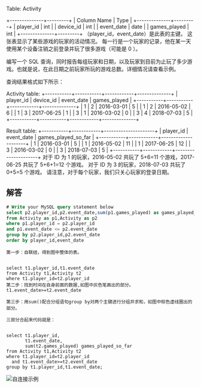 Table: Activity

+--------------+---------+
| Column Name  | Type    |
+--------------+---------+
| player_id    | int     |
| device_id    | int     |
| event_date   | date    |
| games_played | int     |
+--------------+---------+
（player_id，event_date）是此表的主键。
这张表显示了某些游戏的玩家的活动情况。
每一行是一个玩家的记录，他在某一天使用某个设备注销之前登录并玩了很多游戏（可能是 0 ）。


编写一个 SQL 查询，同时报告每组玩家和日期，以及玩家到目前为止玩了多少游戏。也就是说，在此日期之前玩家所玩的游戏总数。详细情况请查看示例。

查询结果格式如下所示：

Activity table:
+-----------+-----------+------------+--------------+
| player_id | device_id | event_date | games_played |
+-----------+-----------+------------+--------------+
| 1         | 2         | 2016-03-01 | 5            |
| 1         | 2         | 2016-05-02 | 6            |
| 1         | 3         | 2017-06-25 | 1            |
| 3         | 1         | 2016-03-02 | 0            |
| 3         | 4         | 2018-07-03 | 5            |
+-----------+-----------+------------+--------------+

Result table:
+-----------+------------+---------------------+
| player_id | event_date | games_played_so_far |
+-----------+------------+---------------------+
| 1         | 2016-03-01 | 5                   |
| 1         | 2016-05-02 | 11                  |
| 1         | 2017-06-25 | 12                  |
| 3         | 2016-03-02 | 0                   |
| 3         | 2018-07-03 | 5                   |
+-----------+------------+---------------------+
对于 ID 为 1 的玩家，2016-05-02 共玩了 5+6=11 个游戏，2017-06-25 共玩了 5+6+1=12 个游戏。
对于 ID 为 3 的玩家，2018-07-03 共玩了 0+5=5 个游戏。
请注意，对于每个玩家，我们只关心玩家的登录日期。



## 解答

```sql
# Write your MySQL query statement below
select p2.player_id,p2.event_date,sum(p1.games_played) as games_played_so_far
from Activity as p1,Activity as p2
where p1.player_id = p2.player_id
and p1.event_date <= p2.event_date
group by p2.player_id,p2.event_date
order by player_id,event_date
```

```
第一步：自联结，得到图中整体的表。


select t1.player_id,t1.event_date
from Activity t1,Activity t2
where t1.player_id=t2.player_id
第二步：找到时间在自身前面的数据,如图中灰色笔画出的部分。
t1.event_date>=t2.event_date

第三步：用sum()配合分组语句group by对两个主键进行分组并求和，如图中棕色虚线圈出的部分。

三部分合起来代码就是：


select t1.player_id,
       t1.event_date,
       sum(t2.games_played) games_played_so_far
from Activity t1,Activity t2
where t1.player_id=t2.player_id
  and t1.event_date>=t2.event_date
group by t1.player_id,t1.event_date;

```

![自连接示例](https://lhn1030-blogimages.oss-cn-shanghai.aliyuncs.com/img/lhn1030-blogimages.oss-cn-shanghai.aliyuncs.com自连接示例.jpg)



